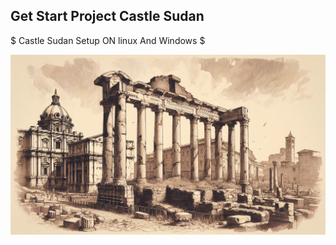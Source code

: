 ## Get Start Project Castle Sudan 

$ Castle Sudan Setup ON linux And Windows $

![Image](./public/main.png)

